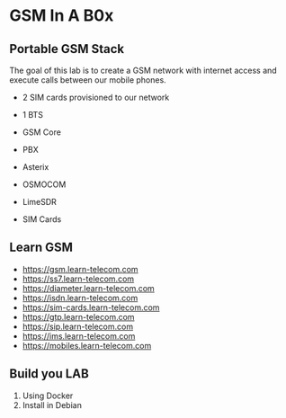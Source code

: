 # GSM In A B0x



## Portable GSM Stack

The goal of this lab is to create a GSM network with internet access and execute calls between our mobile phones.


- 2 SIM cards provisioned to our network
- 1 BTS
- GSM Core
- PBX





- Asterix
- OSMOCOM
- LimeSDR
- SIM Cards



## Learn GSM
- https://gsm.learn-telecom.com
- https://ss7.learn-telecom.com
- https://diameter.learn-telecom.com
- https://isdn.learn-telecom.com
- https://sim-cards.learn-telecom.com
- https://gtp.learn-telecom.com
- https://sip.learn-telecom.com
- https://ims.learn-telecom.com
- https://mobiles.learn-telecom.com



## Build you LAB

1. Using Docker
2. Install in Debian